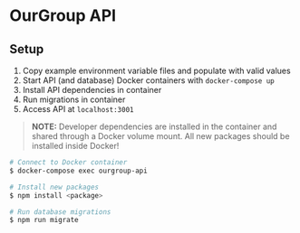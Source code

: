 # OurGroup API

## Setup

1. Copy example environment variable files and populate with valid values
2. Start API (and database) Docker containers with `docker-compose up`
3. Install API dependencies in container
4. Run migrations in container
5. Access API at `localhost:3001`

> **NOTE:** Developer dependencies are installed in the container and shared through a Docker volume mount. All new packages should be installed inside Docker!

```bash
# Connect to Docker container
$ docker-compose exec ourgroup-api

# Install new packages
$ npm install <package>

# Run database migrations
$ npm run migrate
```
